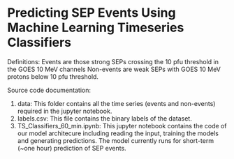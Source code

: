 # Predicting SEP Events Using Machine Learning Timeseries Classifiers

Definitions:
 Events are those strong SEPs crossing the 10 pfu threshold in the GOES 10 MeV channels
 Non-events are weak SEPs with GOES 10 MeV protons below 10 pfu threshold.

Source code documentation:

1. data:
This folder contains all the time series (events and non-events) required in the jupyter notebook.
2. labels.csv:
This file contains the binary labels of the dataset.
3. TS_Classifiers_60_min.ipynb:
This jupyter notebook contains the code of our model architecure including reading the input, training the models and generating predictions. The model currently runs for short-term (~one hour) prediction of SEP events.